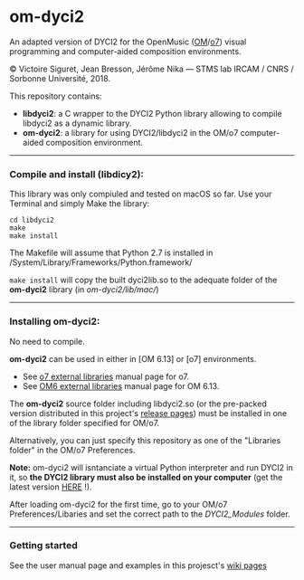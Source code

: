 # om-dyci2
An adapted version of DYCI2 for the OpenMusic ([OM](http://repmus.ircam.fr/openmusic/)/[o7](https://openmusic-project.github.io/)) visual programming and computer-aided composition environments.

© Victoire Siguret, Jean Bresson, Jérôme Nika — STMS lab IRCAM / CNRS / Sorbonne Université, 2018.

This repository contains:
* __libdyci2__: a C wrapper to the DYCI2 Python library allowing to compile libdyci2 as a dynamic library.
* __om-dyci2__: a library for using DYCI2/libdyci2 in the OM/o7 computer-aided composition environment.

------
### Compile and install (libdicy2):

This library was only compiuled and tested on macOS so far.
Use your Terminal and simply Make the library:
```
cd libdyci2
make
make install
```

The Makefile will assume that Python 2.7 is installed in /System/Library/Frameworks/Python.framework/

`make install` will copy the built dyci2lib.so to the adequate folder of the **om-dyci2** library (in *om-dyci2/lib/mac/*)

------
### Installing om-dyci2:

No need to compile. 

**om-dyci2** can be used in either in [OM 6.13] or [o7] environments.
  * See [o7 external libraries](https://openmusic-project.github.io/pages/libraries) manual page for o7.
  * See [OM6 external libraries](http://repmus.ircam.fr/openmusic/libraries) manual page for OM 6.13.

The **om-dyci2** source folder including libdyci2.so (or the pre-packed version distributed in this project's [release pages](https://github.com/DYCI2/om-dyci2/releases)) must be installed in one of the library folder specified for OM/o7.

Alternatively, you can just specify this repository as one of the "Libraries folder" in the OM/o7 Preferences.

**Note:** om-dyci2 will isntanciate a virtual Python interpreter and run DYCI2 in it, so **the DYCI2 library must also be installed on your computer** (get the latest version [HERE]() !).

After loading om-dyci2 for the first time, go to your OM/o7 Preferences/Libaries and set the correct path to the _DYCI2_Modules_ folder.

------
### Getting started

See the user manual page and examples in this projesct's [wiki pages](https://github.com/DYCI2/om-dyci2/wiki)
